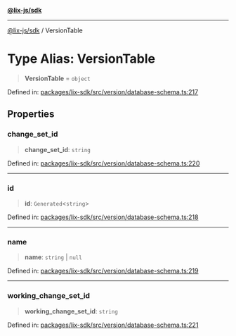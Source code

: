 [**@lix-js/sdk**](../README.md)

***

[@lix-js/sdk](../README.md) / VersionTable

# Type Alias: VersionTable

> **VersionTable** = `object`

Defined in: [packages/lix-sdk/src/version/database-schema.ts:217](https://github.com/opral/monorepo/blob/985ffce1eb6542fd7d2a659b02ab83cb2ccd8d57/packages/lix-sdk/src/version/database-schema.ts#L217)

## Properties

### change\_set\_id

> **change\_set\_id**: `string`

Defined in: [packages/lix-sdk/src/version/database-schema.ts:220](https://github.com/opral/monorepo/blob/985ffce1eb6542fd7d2a659b02ab83cb2ccd8d57/packages/lix-sdk/src/version/database-schema.ts#L220)

***

### id

> **id**: `Generated`\<`string`\>

Defined in: [packages/lix-sdk/src/version/database-schema.ts:218](https://github.com/opral/monorepo/blob/985ffce1eb6542fd7d2a659b02ab83cb2ccd8d57/packages/lix-sdk/src/version/database-schema.ts#L218)

***

### name

> **name**: `string` \| `null`

Defined in: [packages/lix-sdk/src/version/database-schema.ts:219](https://github.com/opral/monorepo/blob/985ffce1eb6542fd7d2a659b02ab83cb2ccd8d57/packages/lix-sdk/src/version/database-schema.ts#L219)

***

### working\_change\_set\_id

> **working\_change\_set\_id**: `string`

Defined in: [packages/lix-sdk/src/version/database-schema.ts:221](https://github.com/opral/monorepo/blob/985ffce1eb6542fd7d2a659b02ab83cb2ccd8d57/packages/lix-sdk/src/version/database-schema.ts#L221)
